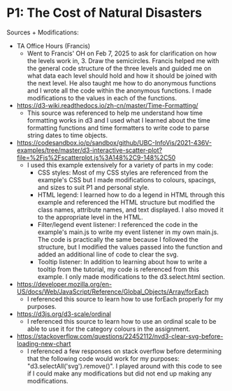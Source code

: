 # P1: The Cost of Natural Disasters

Sources + Modifications:
* TA Office Hours (Francis)
    * Went to Francis' OH on Feb 7, 2025 to ask for clarification on how the levels work in, 3. Draw the semicircles. Francis helped me with the general code structure of the three levels and guided me on what data each level should hold and how it should be joined with the next level. He also taught me how to do anonymous functions and I wrote all the code within the anonymous functions. I made modifications to the values in each of the functions. 
* https://d3-wiki.readthedocs.io/zh-cn/master/Time-Formatting/ 
    * This source was referenced to help me understand how time formatting works in d3 and I used what I learned about the time formatting functions and time formatters to write code to parse string dates to time objects.
* https://codesandbox.io/p/sandbox/github/UBC-InfoVis/2021-436V-examples/tree/master/d3-interactive-scatter-plot?file=%2Fjs%2Fscatterplot.js%3A148%2C9-148%2C50 
    * I used this example extensively for a variety of parts in my code:
        * CSS styles: Most of my CSS styles are referenced from the example's CSS but I made modifications to colours, spacings, and sizes to suit P1 and personal style.
        * HTML legend: I learned how to do a legend in HTML through this example and referenced the HTML structure but modified the class names,  attribute names, and text displayed. I also moved it to the appropriate level in the HTML.
        * Filter/legend event listener: I referenced the code in the example's main.js to write my event listener in my own main.js. The code is practically the same because I followed the structure, but I modified the values passed into the function and added an additional line of code to clear the svg.
        * Tooltip listener: In addition to learning about how to write a tooltip from the tutorial, my code is referenced from this example. I only made modifications to the d3.select.html section.
* https://developer.mozilla.org/en-US/docs/Web/JavaScript/Reference/Global_Objects/Array/forEach 
    * I referenced this source to learn how to use forEach properly for my purposes.
* https://d3js.org/d3-scale/ordinal
    * I referenced this source to learn how to use an ordinal scale to be able to use it for the category colours in the assignment.
* https://stackoverflow.com/questions/22452112/nvd3-clear-svg-before-loading-new-chart
    * I referenced a few responses on stack overflow before determining that the following code would work for my purposes: "d3.selectAll('svg').remove()". I played around with this code to see if I could make any modifications but did not end up making any modifications.
